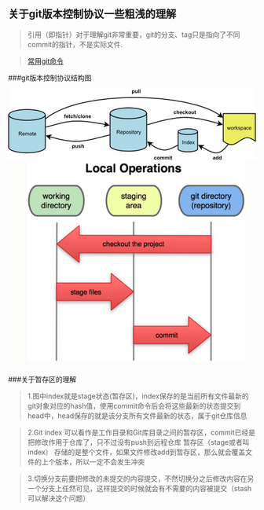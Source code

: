 关于git版本控制协议一些粗浅的理解
---

>引用（即指针）对于理解git非常重要，git的分支、tag只是指向了不同commit的指针，不是实际文件.

>[常用git命令](./git-command.md)

###git版本控制协议结构图


![](./pic1.jpg)
![](./pic2.png)


###关于暂存区的理解

>1.图中index就是stage状态(暂存区)，index保存的是当前所有文件最新的git对象对应的hash值，使用commit命令后会将这些最新的状态提交到head中，head保存的就是该分支所有文件最新的状态，属于git仓库信息

>2.Git index 可以看作是工作目录和Git库目录之间的暂存区，commit已经是把修改作用于仓库了，只不过没有push到远程仓库
暂存区（stage或者叫index） 存储的是整个文件，如果文件修改add到暂存区，那么就会覆盖文件的上个版本，所以一定不会发生冲突

>3.切换分支前要把修改的未提交的内容提交，不然切换分之后修改内容在另一个分支上任然可见，这样提交的时候就会有不需要的内容被提交（stash可以解决这个问题）



	


